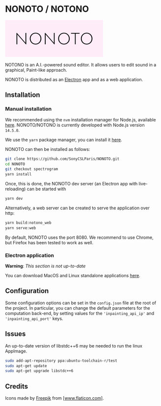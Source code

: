 # NONOTO / NOTONO

![alt text](nonoto_logo.png)

NOTONO is an A.I.-powered sound editor. It allows users to edit sound in a graphical, Paint-like approach.

NONOTO is distributed as an [Electron](https://electronjs.org/) app and as a web application.

## Installation

### Manual installation

We recommended using the `nvm` installation manager for Node.js, available
[here](https://github.com/nvm-sh/nvm#installing-and-updating).
NONOTO/NOTONO is currently developed with Node.js version `14.5.0`.

We use the `yarn` package manager, you can install it [here](https://classic.yarnpkg.com/fr/docs/install/).

NONOTO can then be installed as follows:

```sh
git clone https://github.com/SonyCSLParis/NONOTO.git
cd NONOTO
git checkout spectrogram
yarn install
```

Once, this is done, the NONOTO dev server (an Electron app with live-reloading) can be started with

```sh
yarn dev
```

Alternatively, a web server can be created to serve the application over http:

```sh
yarn build:notono_web
yarn serve:web
```

By default, NONOTO uses the port 8080.
We recommend to use Chrome, but Firefox has been tested to work as well.

### Electron application

**Warning**: *This section is not up-to-date*

You can download MacOS and Linux standalone applications
[here](https://github.com/SonyCSLParis/NONOTO/releases).

## Configuration

Some configuration options can be set in the `config.json` file at the root of the project.
In particular, you can change the default parameters for the computation back-end, by setting values
for the `'inpainting_api_ip'` and `'inpainting_api_port'` keys.

## Issues

An up-to-date version of libstdc++6 may be needed to run the linux AppImage.

```bash
sudo add-apt-repository ppa:ubuntu-toolchain-r/test
sudo apt-get update
sudo apt-get upgrade libstdc++6
```

## Credits

Icons made by [Freepik](https://www.flaticon.com/authors/freepik) from [www.flaticon.com].
